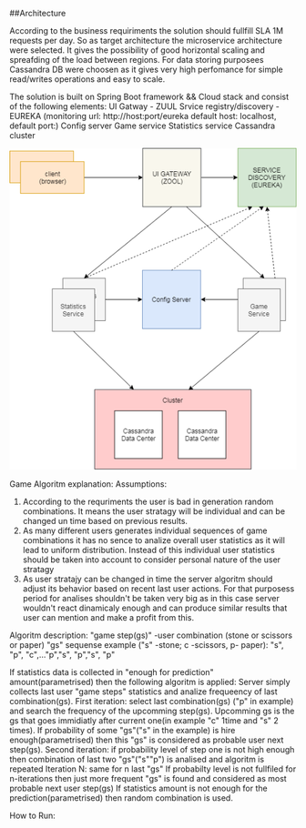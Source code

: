##Architecture

According to the business requiriments the solution should fullfill SLA 1M requests per day.
So as target architecture the microservice architecture were selected. It gives the possibility of good horizontal scaling and spreafding of the load between regions.
For data storing purposees Cassandra DB were choosen as it gives very high perfomance for simple read/writes operations and easy to scale.

The solution is built on Spring Boot framework && Cloud stack and consist of the following elements:
UI Gatway - ZUUL
Srvice registry/discovery - EUREKA (monitoring url: http://host:port/eureka default host: localhost,  default port:)
Config server
Game service
Statistics service
Cassandra cluster



![Alt solution](src/main/resources/solution.png?raw=true "Architecture")

Game Algoritm explanation:
Assumptions:
1. According to the requriments the user is bad in generation random combinations. It means the user stratagy will be individual and can be changed un time based on previous results.
2. As many different users generates individual sequences of game combinations it has no sence to analize overall user statistics as it will lead to uniform distribution. Instead of this individual user statistics should be taken into account to consider personal nature of the user stratagy
3. As user stratajy can be changed in time the server algoritm should adjust its behavior based on recent last user actions.
For that purposess period for analises shouldn't be taken very big as in this case server wouldn't react dinamicaly enough and can produce similar results that user can mention and make a profit from this.

Algoritm description:
"game step(gs)" -user combination (stone or scissors or paper)
"gs" sequense example ("s" -stone; c -scissors, p- paper):
"s", "p", "c",..."p","s", "p","s", "p"

If statistics data is collected in "enough for prediction" amount(parametrised) then the following algoritm is applied:
Server simply collects last user "game steps" statistics and analize frequeency of last combination(gs).
First iteration:
select last combination(gs) ("p" in example) and search the frequency of the upcomming step(gs). Upcomming gs is the gs that goes immidiatly after current one(in example "c" 1time and "s" 2 times). If probability of some "gs"("s" in the example) is hire enough(parametrised) then this "gs" is considered as probable user next step(gs).
Second iteration: 
if probability level of step one is not high enough then combination of last two "gs"("s""p") is analised and algoritm is repeated
Iteration N:
same for n last "gs"
If probabilty level is not fullfiled for n-iterations then just more frequent "gs" is found and considered as most probable next user step(gs) 
If statistics amount is not enough for the prediction(parametrised) then random combination is used.


How to Run:

